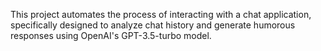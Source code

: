 This project automates the process of interacting with a chat application, specifically 
designed to analyze chat history and generate humorous responses using OpenAI's 
GPT-3.5-turbo model.

